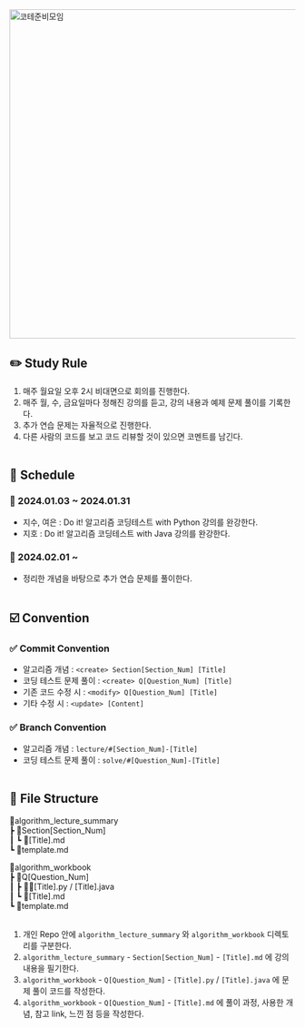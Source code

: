 <img width="580" alt="코테준비모임" src="https://github.com/Growth-Study-Dongguk-20/.github/assets/114139700/c7fa36fc-e3d4-473f-a4d5-0f9b7a14e309">

## ✏️ Study Rule
1. 매주 월요일 오후 2시 비대면으로 회의를 진행한다.
2. 매주 월, 수, 금요일마다 정해진 강의를 듣고, 강의 내용과 예제 문제 풀이를 기록한다.
3. 추가 연습 문제는 자율적으로 진행한다.
4. 다른 사람의 코드를 보고 코드 리뷰할 것이 있으면 코멘트를 남긴다.
<br><br>

## 📌 Schedule
### 📅 2024.01.03 ~ 2024.01.31
- 지수, 여은 : Do it! 알고리즘 코딩테스트 with Python 강의를 완강한다.
- 지호 : Do it! 알고리즘 코딩테스트 with Java 강의를 완강한다.

### 📅 2024.02.01 ~
- 정리한 개념을 바탕으로 추가 연습 문제를 풀이한다.
<br><br>

## ☑️ Convention
### ✅ Commit Convention
- 알고리즘 개념 : `<create> Section[Section_Num] [Title]`
- 코딩 테스트 문제 풀이 : `<create> Q[Question_Num] [Title]`
- 기존 코드 수정 시 : `<modify> Q[Question_Num] [Title]`
- 기타 수정 시 : `<update> [Content]`

### ✅ Branch Convention
- 알고리즘 개념 : `lecture/#[Section_Num]-[Title]`
- 코딩 테스트 문제 풀이 : `solve/#[Question_Num]-[Title]`
<br><br>

## 📁 File Structure
📂algorithm_lecture_summary  
┣ 📂Section[Section_Num]  
 ┃ ┗ 📝[Title].md  
 ┗ 📝template.md

 📂algorithm_workbook  
 ┣ 📂Q[Question_Num]  
 ┃ ┣ 👩‍💻[Title].py / [Title].java  
 ┃ ┗ 📝[Title].md  
 ┗ 📝template.md
<br><br>

1. 개인 Repo 안에 `algorithm_lecture_summary` 와 `algorithm_workbook` 디렉토리를 구분한다.
2. `algorithm_lecture_summary` - `Section[Section_Num]` - `[Title].md` 에 강의 내용을 필기한다.
3. `algorithm_workbook` - `Q[Question_Num]` - `[Title].py` / `[Title].java` 에 문제 풀이 코드를 작성한다.
4. `algorithm_workbook` - `Q[Question_Num]` - `[Title].md` 에 풀이 과정, 사용한 개념, 참고 link, 느낀 점 등을 작성한다.

